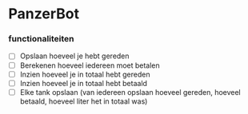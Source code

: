 # PanzerBot

### functionaliteiten
- [ ] Opslaan hoeveel je hebt gereden  
- [ ] Berekenen hoeveel iedereen moet betalen  
- [ ] Inzien hoeveel je in totaal hebt gereden  
- [ ] Inzien hoeveel je in totaal hebt betaald  
- [ ] Elke tank opslaan (van iedereen opslaan hoeveel gereden, hoeveel betaald, hoeveel liter het in totaal was)  
